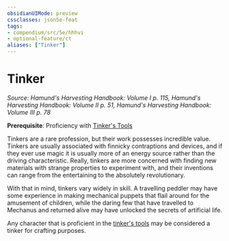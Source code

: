 ```yaml
---
obsidianUIMode: preview
cssclasses: json5e-feat
tags:
- compendium/src/5e/hhhvi
- optional-feature/ct
aliases: ["Tinker"]
---
```

# Tinker
*Source: Hamund's Harvesting Handbook: Volume I p. 115, Hamund's Harvesting Handbook: Volume II p. 51, Hamund's Harvesting Handbook: Volume III p. 78*  

**Prerequisite**: Proficiency with [Tinker's Tools](2-Mechanics/CLI/items/tinkers-tools.md)

Tinkers are a rare profession, but their work possesses incredible value. Tinkers are usually associated with finnicky contraptions and devices, and if they ever use magic it is usually more of an energy source rather than the driving characteristic. Really, tinkers are more concerned with finding new materials with strange properties to experiment with, and their inventions can range from the entertaining to the absolutely revolutionary.

With that in mind, tinkers vary widely in skill. A travelling peddler may have some experience in making mechanical puppets that flail around for the amusement of children, while the daring few that have travelled to Mechanus and returned alive may have unlocked the secrets of artificial life.

Any character that is proficient in the [tinker's tools](2-Mechanics/CLI/items/tinkers-tools.md) may be considered a tinker for crafting purposes.